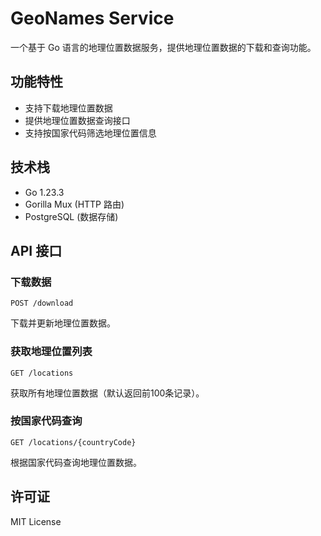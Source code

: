 # GeoNames Service

一个基于 Go 语言的地理位置数据服务，提供地理位置数据的下载和查询功能。

## 功能特性

- 支持下载地理位置数据
- 提供地理位置数据查询接口
- 支持按国家代码筛选地理位置信息

## 技术栈

- Go 1.23.3
- Gorilla Mux (HTTP 路由)
- PostgreSQL (数据存储)

## API 接口

### 下载数据

```
POST /download
```

下载并更新地理位置数据。

### 获取地理位置列表

```
GET /locations
```

获取所有地理位置数据（默认返回前100条记录）。

### 按国家代码查询

```
GET /locations/{countryCode}
```

根据国家代码查询地理位置数据。

## 许可证

MIT License